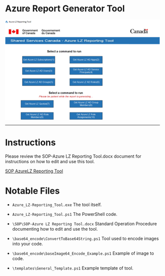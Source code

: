 # Azure Report Generator Tool

![Diagram](images/azure-lz-reportingrool.png)

______________________

# Instructions 

Please review the SOP-Azure LZ Reporting Tool.docx document for instructions on how to edit and use this tool.

[SOP AzureLZ Reporting Tool](SOP/SOP-AzureLZ-Reporting-Tool-v1.1.pdf)

# Notable Files


* `Azure_LZ-Reporting_Tool.exe` The tool itself. <br>

* `Azure_LZ-Reporting_Tool.ps1` The PowerShell code. <br>

* `\SOP\SOP-Azure LZ Reporting Tool.docx` Standard Operation Procedure documenting how to edit and use the tool. <br>

* `\base64_encode\ConvertToBase64String.ps1` Tool used to encode images into your code. <br>

* `\base64_encode\baseImage64_Encode_Example.ps1` Example of image to code. <br>

* `\templates\General_Template.ps1` Example template of tool. 
